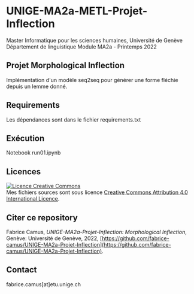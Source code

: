 # UNIGE-MA2a-METL-Projet-Inflection

Master Informatique pour les sciences humaines, Université de Genève
Département de linguistique
Module MA2a - Printemps 2022

## Projet Morphological Inflection
Implémentation d'un modèle seq2seq pour générer une forme fléchie depuis un lemme donné.

## Requirements
Les dépendances sont dans le fichier requirements.txt

## Exécution
Notebook run01.ipynb

## Licences
<a rel="license" href="http://creativecommons.org/licenses/by/4.0/"><img alt="Licence Creative Commons" style="border-width:0" src="https://i.creativecommons.org/l/by/4.0/88x31.png" /></a>
<br/>
Mes fichiers sources sont sous licence <a rel="license" href="http://creativecommons.org/licenses/by/4.0/">Creative Commons Attribution 4.0 International Licence</a>.


## Citer ce repository
Fabrice Camus,  _UNIGE-MA2a-Projet-Inflection: Morphological Inflection_, Genève: Université de Genève, 2022, [https://github.com/fabrice-camus/UNIGE-MA2a-Projet-Inflection](https://github.com/fabrice-camus/UNIGE-MA2a-Projet-Inflection).


## Contact
fabrice.camus[at]etu.unige.ch